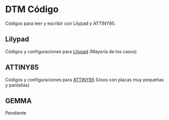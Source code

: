 # DTM Código 

Códigos para leer y escribir con Lilypad y ATTINY85. 

## Lilypad

Códigos y configuraciones para [Lilypad](./lilypad/README.md) (Mayoría de los casos)

## ATTINY85

Códigos y configuraciones para [ATTINY85](./attiny85/README.md) (Usos con placas muy pequeñas y pantallas)

## GEMMA 

Pendiente 


